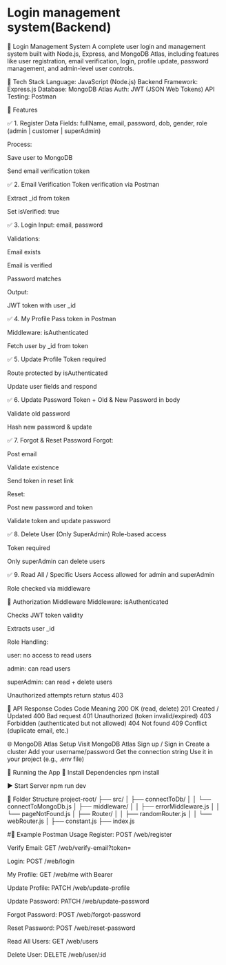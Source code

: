 # Login management system(Backend)

🔐 Login Management System
A complete user login and management system built with Node.js, Express, and MongoDB Atlas, including features like user registration, email verification, login, profile update, password management, and admin-level user controls.

🧰 Tech Stack
  Language: JavaScript (Node.js)
  Backend Framework: Express.js
  Database: MongoDB Atlas
  Auth: JWT (JSON Web Tokens)
  API Testing: Postman

📁 Features

✅ 1. Register
Data Fields: fullName, email, password, dob, gender, role (admin | customer | superAdmin)

Process:

Save user to MongoDB

Send email verification token

✅ 2. Email Verification
Token verification via Postman

Extract _id from token

Set isVerified: true

✅ 3. Login
Input: email, password

Validations:

Email exists

Email is verified

Password matches

Output:

JWT token with user _id

✅ 4. My Profile
Pass token in Postman

Middleware: isAuthenticated

Fetch user by _id from token

✅ 5. Update Profile
Token required

Route protected by isAuthenticated

Update user fields and respond

✅ 6. Update Password
Token + Old & New Password in body

Validate old password

Hash new password & update

✅ 7. Forgot & Reset Password
Forgot:

Post email

Validate existence

Send token in reset link

Reset:

Post new password and token

Validate token and update password

✅ 8. Delete User (Only SuperAdmin)
Role-based access

Token required

Only superAdmin can delete users

✅ 9. Read All / Specific Users
Access allowed for admin and superAdmin

Role checked via middleware

🔐 Authorization Middleware
Middleware: isAuthenticated

Checks JWT token validity

Extracts user _id

Role Handling:

user: no access to read users

admin: can read users

superAdmin: can read + delete users

Unauthorized attempts return status 403

🔢 API Response Codes
Code	Meaning
200	OK (read, delete)
201	Created / Updated
400	Bad request
401	Unauthorized (token invalid/expired)
403	Forbidden (authenticated but not allowed)
404	Not found
409	Conflict (duplicate email, etc.)

🌐 MongoDB Atlas Setup
Visit MongoDB Atlas
Sign up / Sign in
Create a cluster
Add your username/password
Get the connection string
Use it in your project (e.g., .env file)

🚀 Running the App
🔧 Install Dependencies
      npm install

▶️ Start Server
      npm run dev

📂 Folder Structure
project-root/
├── src/
│   ├── connectToDb/
│   │   └── connectToMongoDb.js
│   ├── middleware/
│   │   ├── errorMiddleware.js
│   │   └── pageNotFound.js
│   ├── Router/
│   │   ├── randomRouter.js
│   │   └── webRouter.js
│   ├── constant.js
├── index.js


#🧪 Example Postman Usage
Register: POST /web/register

Verify Email: GET /web/verify-email?token=<jwt>

Login: POST /web/login

My Profile: GET /web/me with Bearer <token>

Update Profile: PATCH /web/update-profile

Update Password: PATCH /web/update-password

Forgot Password: POST /web/forgot-password

Reset Password: POST /web/reset-password

Read All Users: GET /web/users

Delete User: DELETE /web/user/:id



